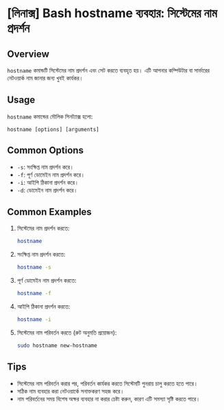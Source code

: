 # [লিনাক্স] Bash hostname ব্যবহার: সিস্টেমের নাম প্রদর্শন

## Overview
`hostname` কমান্ডটি সিস্টেমের নাম প্রদর্শন এবং সেট করতে ব্যবহৃত হয়। এটি আপনার কম্পিউটার বা সার্ভারের নেটওয়ার্ক নাম জানার জন্য খুবই কার্যকর।

## Usage
`hostname` কমান্ডের মৌলিক সিনট্যাক্স হলো:

```
hostname [options] [arguments]
```

## Common Options
- `-s`: সংক্ষিপ্ত নাম প্রদর্শন করে।
- `-f`: পূর্ণ ডোমেইন নাম প্রদর্শন করে।
- `-i`: আইপি ঠিকানা প্রদর্শন করে।
- `-d`: ডোমেইন নাম প্রদর্শন করে।

## Common Examples
1. সিস্টেমের নাম প্রদর্শন করতে:
   ```bash
   hostname
   ```

2. সংক্ষিপ্ত নাম প্রদর্শন করতে:
   ```bash
   hostname -s
   ```

3. পূর্ণ ডোমেইন নাম প্রদর্শন করতে:
   ```bash
   hostname -f
   ```

4. আইপি ঠিকানা প্রদর্শন করতে:
   ```bash
   hostname -i
   ```

5. সিস্টেমের নাম পরিবর্তন করতে (রুট অনুমতি প্রয়োজন):
   ```bash
   sudo hostname new-hostname
   ```

## Tips
- সিস্টেমের নাম পরিবর্তন করার পর, পরিবর্তন কার্যকর করতে সিস্টেমটি পুনরায় চালু করতে হতে পারে।
- সঠিক নাম ব্যবহার করা নেটওয়ার্কে সনাক্তকরণ সহজ করে।
- নাম পরিবর্তনের সময় বিশেষ অক্ষর ব্যবহার না করার চেষ্টা করুন, কারণ এটি সমস্যা সৃষ্টি করতে পারে।